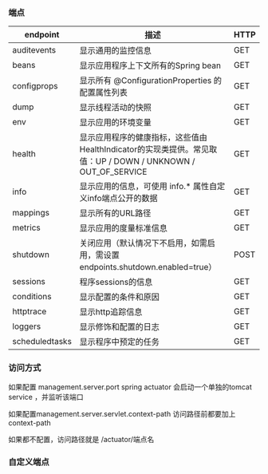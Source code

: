 ### 端点

endpoint       |描述	                           |HTTP
---------------|-------------------------------|--------
auditevents	   |显示通用的监控信息	               |GET
beans	       |显示应用程序上下文所有的Spring bean |GET
configprops	   |显示所有 @ConfigurationProperties 的配置属性列表	 |GET
dump	       |显示线程活动的快照	               |GET
env	           |显示应用的环境变量	               |GET
health	       |显示应用程序的健康指标，这些值由HealthIndicator的实现类提供。常见取值：UP / DOWN / UNKNOWN / OUT_OF_SERVICE 	|GET
info	       |显示应用的信息，可使用 info.* 属性自定义info端点公开的数据	|GET
mappings	   |显示所有的URL路径	|GET
metrics	       |显示应用的度量标准信息	|GET
shutdown	   |关闭应用（默认情况下不启用，如需启用，需设置endpoints.shutdown.enabled=true）  |	POST
sessions	   |程序sessions的信息	|GET
conditions	   |显示配置的条件和原因	|GET
httptrace	   |显示http追踪信息	|GET
loggers	       |显示修饰和配置的日志	|GET
scheduledtasks |显示程序中预定的任务	|GET

### 访问方式
如果配置 management.server.port
spring actuator 会启动一个单独的tomcat service ，并监听该端口  

如果配置management.server.servlet.context-path
访问路径前都要加上context-path

如果都不配置，访问路径就是 /actuator/端点名


### 自定义端点

